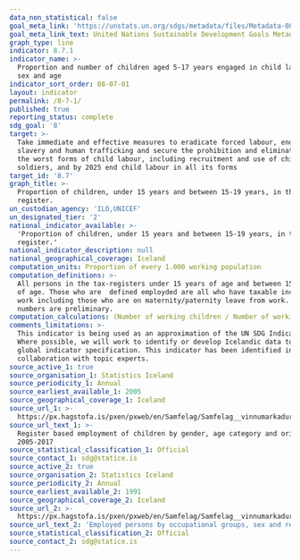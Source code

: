 ```yaml
---
data_non_statistical: false
goal_meta_link: 'https://unstats.un.org/sdgs/metadata/files/Metadata-08-07-01.pdf'
goal_meta_link_text: United Nations Sustainable Development Goals Metadata (pdf 525kB)
graph_type: line
indicator: 8.7.1
indicator_name: >-
  Proportion and number of children aged 5‑17 years engaged in child labour, by
  sex and age
indicator_sort_order: 08-07-01
layout: indicator
permalink: /8-7-1/
published: true
reporting_status: complete
sdg_goal: '8'
target: >-
  Take immediate and effective measures to eradicate forced labour, end modern
  slavery and human trafficking and secure the prohibition and elimination of
  the worst forms of child labour, including recruitment and use of child
  soldiers, and by 2025 end child labour in all its forms
target_id: '8.7'
graph_title: >-
  Proportion of children, under 15 years and between 15-19 years, in the tax
  register.
un_custodian_agency: 'ILO,UNICEF'
un_designated_tier: '2'
national_indicator_available: >-
  'Proportion of children, under 15 years and between 15-19 years, in the tax
  register.'
national_indicator_description: null
national_geographical_coverage: Iceland
computation_units: Proportion of every 1.000 working population
computation_definitions: >-
  All persons in the tax-registers under 15 years of age and between 15-19 years
  of age. Those who are  defined employded are all who have taxable income from
  work including those who are on maternity/paternity leave from work. All
  numbers are preliminary.
computation_calculations: (Number of working children / Number of working inhabitants) * 1.000.
comments_limitations: >-
  This indicator is being used as an approximation of the UN SDG Indicator.
  Where possible, we will work to identify or develop Icelandic data to meet the
  global indicator specification. This indicator has been identified in
  collaboration with topic experts.
source_active_1: true
source_organisation_1: Statistics Iceland
source_periodicity_1: Annual
source_earliest_available_1: 2005
source_geographical_coverage_1: Iceland
source_url_1: >-
  https://px.hagstofa.is/pxen/pxweb/en/Samfelag/Samfelag__vinnumarkadur__vinnuaflskraargogn/VIN10003.px/
source_url_text_1: >-
  Register based employment of children by gender, age category and origin
  2005-2017
source_statistical_classification_1: Official
source_contact_1: sdg@statice.is
source_active_2: true
source_organisation_2: Statistics Iceland
source_periodicity_2: Annual
source_earliest_available_2: 1991
source_geographical_coverage_2: Iceland
source_url_2: >-
  https://px.hagstofa.is/pxen/pxweb/en/Samfelag/Samfelag__vinnumarkadur__vinnumarkadsrannsokn__3_arstolur/VIN01101.px
source_url_text_2: 'Employed persons by occupational groups, sex and regions'
source_statistical_classification_2: Official
source_contact_2: sdg@statice.is
---
```

